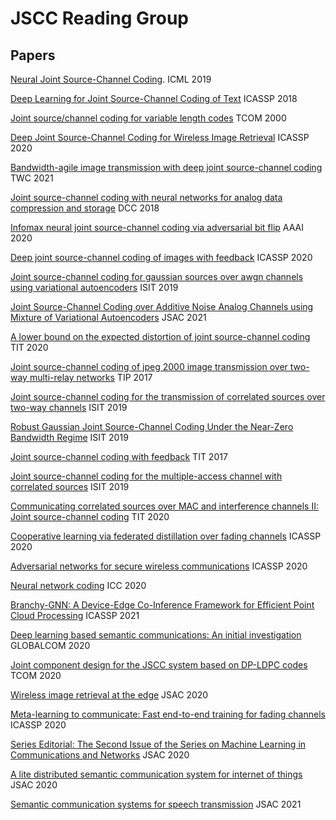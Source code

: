 # JSCC Reading Group

## Papers

[Neural Joint Source-Channel Coding](https://arxiv.org/abs/1811.07557). ICML 2019

[Deep Learning for Joint Source-Channel Coding of Text]() ICASSP 2018

[Joint source/channel coding for variable length codes]() TCOM 2000

[Deep Joint Source-Channel Coding for Wireless Image Retrieval]() ICASSP 2020

[Bandwidth-agile image transmission with deep joint source-channel coding]() TWC 2021

[Joint source-channel coding with neural networks for analog data compression and storage]() DCC 2018

[Infomax neural joint source-channel coding via adversarial bit flip]() AAAI 2020


[Deep joint source-channel coding of images with feedback]() ICASSP 2020

[Joint source-channel coding for gaussian sources over awgn channels using variational autoencoders]() ISIT 2019

[Joint Source-Channel Coding over Additive Noise Analog Channels using Mixture of Variational Autoencoders]() JSAC 2021

[A lower bound on the expected distortion of joint source-channel coding]() TIT 2020

[Joint source-channel coding of jpeg 2000 image transmission over two-way multi-relay networks]() TIP 2017

[Joint source-channel coding for the transmission of correlated sources over two-way channels]() ISIT 2019

[Robust Gaussian Joint Source-Channel Coding Under the Near-Zero Bandwidth Regime]() ISIT 2019


[Joint source-channel coding with feedback]() TIT 2017

[Joint source-channel coding for the multiple-access channel with correlated sources]() ISIT 2019

[Communicating correlated sources over MAC and interference channels II: Joint source-channel coding]() TIT 2020

[Cooperative learning via federated distillation over fading channels]() ICASSP 2020

[Adversarial networks for secure wireless communications]() ICASSP 2020

[Neural network coding]() ICC 2020

[Branchy-GNN: A Device-Edge Co-Inference Framework for Efficient Point Cloud Processing]() ICASSP 2021

[Deep learning based semantic communications: An initial investigation]() GLOBALCOM 2020

[Joint component design for the JSCC system based on DP-LDPC codes]() TCOM 2020

[Wireless image retrieval at the edge]() JSAC 2020

[Meta-learning to communicate: Fast end-to-end training for fading channels]() ICASSP 2020

[Series Editorial: The Second Issue of the Series on Machine Learning in Communications and Networks]() JSAC 2020

[A lite distributed semantic communication system for internet of things]() JSAC 2020

[Semantic communication systems for speech transmission]() JSAC 2021